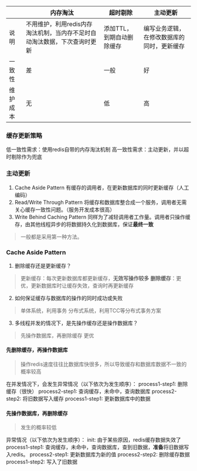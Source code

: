 |      |内存淘汰|超时剔除|主动更新|
|--------|----|----|----|
|说明   |不用维护，利用redis内存淘汰机制，当内存不足时自动淘汰数据，下次查询时更新|添加TTL，到期自动删除缓存|编写业务逻辑，在修改数据库的同时，更新缓存|
|一致性  |差|一般|好|
|维护成本|无|低|高|

### 缓存更新策略
低一致性需求：使用redis自带的内存淘汰机制
高一致性需求：主动更新，并以超时剔除作为兜底

### 主动更新
1. Cache Aside Pattern 有缓存的调用者，在更新数据库的同时更新缓存（人工编码）
2. Read/Write Through Pattern 将缓存和数据库整合成一个服务，调用者无需关心缓存一致性问题。（服务开发成本很高）
3. Write Behind Caching Pattern 同样为了减轻调用者工作量。调用者只操作缓存，由其他线程异步的将数据持久化到数据库，保证**最终一致**
> 一般都是采用第一种方法。

### Cache Aside Pattern
1. 删除缓存还是更新缓存？
> 更新缓存：每次更新数据库都更新缓存，**无效写操作较多**
> **删除缓存**：更优，更新数据库时让缓存失效，查询时再更新缓存
2. 如何保证缓存与数据库的操作的同时成功或失败
> 单体系统，利用事务
> 分布式系统，利用TCC等分布式事务方案
3. 多线程并发的情况下，是先操作缓存还是操作数据库？
> 先操作数据库，再删除缓存 更优

#### 先删除缓存，再操作数据库
> 操作redis速度往往比数据库快很多，所以导致缓存和数据库数据不一致的概率较高

在并发情况下，会发生异常情况（以下依次为发生顺序）：
process1-step1: 删除缓存（很快）
process2-step1: 查询缓存，未命中，查询数据库
process2-step2: 将旧数据写入缓存
process1-step1: 更新数据库中的数据
#### 先操作数据库，再删除缓存
> 发生的概率较低

异常情况（以下依次为发生顺序）：
init: 由于某些原因，redis缓存数据失效了
process1-step1: 查询缓存，未命中，查询数据库，查到旧数据，**准备**将旧数据写入redis。
process2-step1: 更新数据库为新的值
process2-step2: 删除缓存数据
process1-step2: 写入了旧数据



